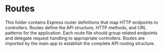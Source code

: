 # Routes

This folder contains Express router definitions that map HTTP endpoints to controllers.
Routes define the API structure, HTTP methods, and URL patterns for the application.
Each route file should group related endpoints and delegate request handling to appropriate controllers.
Routes are imported by the main app to establish the complete API routing structure.
